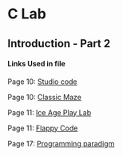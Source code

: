 # C Lab
## Introduction - Part 2

#### Links Used in file

Page 10: [Studio code](https://studio.code.org/courses)

Page 10: [Classic Maze](https://studio.code.org/hoc/2)

Page 11: [Ice Age Play Lab](https://studio.code.org/s/iceage/stage/1/puzzle/3)

Page 11: [Flappy Code](https://studio.code.org/flappy/1)

Page 17: [Programming paradigm](https://en.wikipedia.org/wiki/Programming_paradigm)
